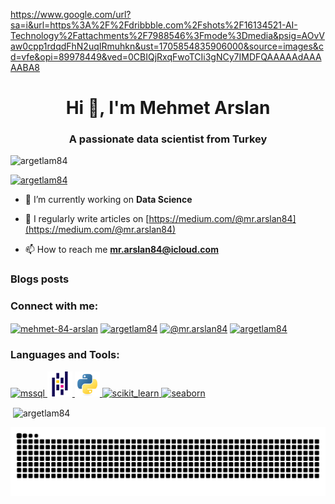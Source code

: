 https://www.google.com/url?sa=i&url=https%3A%2F%2Fdribbble.com%2Fshots%2F16134521-AI-Technology%2Fattachments%2F7988546%3Fmode%3Dmedia&psig=AOvVaw0cpp1rdqdFhN2uqIRmuhkn&ust=1705854835906000&source=images&cd=vfe&opi=89978449&ved=0CBIQjRxqFwoTCIi3gNCy7IMDFQAAAAAdAAAAABA8

<h1 align="center">Hi 👋, I'm Mehmet Arslan</h1>
<h3 align="center">A passionate data scientist from Turkey</h3>

<p align="left"> <img src="https://komarev.com/ghpvc/?username=argetlam84&label=Profile%20views&color=0e75b6&style=flat" alt="argetlam84" /> </p>

<p align="left"> <a href="https://github.com/ryo-ma/github-profile-trophy"><img src="https://github-profile-trophy.vercel.app/?username=argetlam84" alt="argetlam84" /></a> </p>

- 🔭 I’m currently working on **Data Science**

- 📝 I regularly write articles on [https://medium.com/@mr.arslan84](https://medium.com/@mr.arslan84)

- 📫 How to reach me **mr.arslan84@icloud.com**

### Blogs posts
<!-- BLOG-POST-LIST:START -->
<!-- BLOG-POST-LIST:END -->

<h3 align="left">Connect with me:</h3>
<p align="left">
<a href="https://linkedin.com/in/mehmet-84-arslan" target="blank"><img align="center" src="https://raw.githubusercontent.com/rahuldkjain/github-profile-readme-generator/master/src/images/icons/Social/linked-in-alt.svg" alt="mehmet-84-arslan" height="30" width="40" /></a>
<a href="https://kaggle.com/argetlam84" target="blank"><img align="center" src="https://raw.githubusercontent.com/rahuldkjain/github-profile-readme-generator/master/src/images/icons/Social/kaggle.svg" alt="argetlam84" height="30" width="40" /></a>
<a href="https://medium.com/@mr.arslan84" target="blank"><img align="center" src="https://raw.githubusercontent.com/rahuldkjain/github-profile-readme-generator/master/src/images/icons/Social/medium.svg" alt="@mr.arslan84" height="30" width="40" /></a>
<a href="https://www.leetcode.com/argetlam84" target="blank"><img align="center" src="https://raw.githubusercontent.com/rahuldkjain/github-profile-readme-generator/master/src/images/icons/Social/leet-code.svg" alt="argetlam84" height="30" width="40" /></a>
</p>

<h3 align="left">Languages and Tools:</h3>
<p align="left"> <a href="https://www.microsoft.com/en-us/sql-server" target="_blank" rel="noreferrer"> <img src="https://www.svgrepo.com/show/303229/microsoft-sql-server-logo.svg" alt="mssql" width="40" height="40"/> </a> <a href="https://pandas.pydata.org/" target="_blank" rel="noreferrer"> <img src="https://raw.githubusercontent.com/devicons/devicon/2ae2a900d2f041da66e950e4d48052658d850630/icons/pandas/pandas-original.svg" alt="pandas" width="40" height="40"/> </a> <a href="https://www.python.org" target="_blank" rel="noreferrer"> <img src="https://raw.githubusercontent.com/devicons/devicon/master/icons/python/python-original.svg" alt="python" width="40" height="40"/> </a> <a href="https://scikit-learn.org/" target="_blank" rel="noreferrer"> <img src="https://upload.wikimedia.org/wikipedia/commons/0/05/Scikit_learn_logo_small.svg" alt="scikit_learn" width="40" height="40"/> </a> <a href="https://seaborn.pydata.org/" target="_blank" rel="noreferrer"> <img src="https://seaborn.pydata.org/_images/logo-mark-lightbg.svg" alt="seaborn" width="40" height="40"/> </a> </p>

<p>&nbsp;<img align="center" src="https://github-readme-stats.vercel.app/api?username=argetlam84&show_icons=true&locale=en" alt="argetlam84" /></p>

<picture>
  <source media="(prefers-color-scheme: dark)" srcset="https://raw.githubusercontent.com/ArdaKaymaz/ArdaKaymaz/output/github-contribution-grid-snake-dark.svg">
  <source media="(prefers-color-scheme: light)" srcset="https://raw.githubusercontent.com/ArdaKaymaz/ArdaKaymaz/output/github-contribution-grid-snake.svg">
  <img alt="github contribution grid snake animation" src="https://raw.githubusercontent.com/ArdaKaymaz/ArdaKaymaz/output/github-contribution-grid-snake.svg">
</picture>
